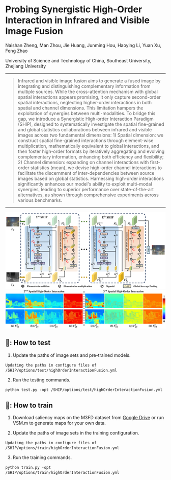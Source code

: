 # Probing Synergistic High-Order Interaction in Infrared and Visible Image Fusion

Naishan Zheng, Man Zhou, Jie Huang, Junming Hou, Haoying Li, Yuan Xu, Feng Zhao

 University of Science and Technology of China, Southeast University, Zhejiang University

---
>Infrared and visible image fusion aims to generate a fused image by integrating and distinguishing complementary information from multiple sources. While the cross-attention mechanism with global spatial interactions appears promising, it only capture second-order spatial interactions, neglecting higher-order interactions in both spatial and channel dimensions. This limitation hampers the exploitation of synergies between multi-modalities. To bridge this gap, we introduce a Synergistic High-order Interaction Paradigm (SHIP), designed to systematically investigate the spatial fine-grained and global statistics collaborations between infrared and visible images across two fundamental dimensions: 1) Spatial dimension: we construct spatial fine-grained interactions through element-wise multiplication, mathematically equivalent to global interactions, and then foster high-order formats by iteratively aggregating and evolving complementary information, enhancing both efficiency and flexibility; 2) Channel dimension: expanding on channel interactions with first-order statistics (mean), we devise high-order channel interactions to facilitate the discernment of inter-dependencies between source images based on global statistics. Harnessing high-order interactions significantly enhances our model's ability to exploit multi-modal synergies, leading to superior performance over state-of-the-art alternatives, as shown through comprehensive experiments across various benchmarks. 
---
<img src="./asserts/framework.png" width="800px"/>
<img src="./asserts/highOrder_spatial.png" width="800px"/>


## 🚀: How to test

1. Update the paths of image sets and pre-trained models.
 ```
Updating the paths in configure files of /SHIP/options/test/highOrderInteractionFusion.yml
```

2. Run the testing commands.
 ```
python test.py -opt /SHIP/options/test/highOrderInteractionFusion.yml
```

## 🚀: How to train

1. Download saliency maps on the M3FD dataset from [Google Drive](https://drive.google.com/drive/folders/1CIsMmt6XZH4UMjca4K1DhLew_xNGrXv0?usp=drive_link) or run VSM.m to generate maps for your own data.

2. Update the paths of image sets in the training configuration.
 ```
Updating the paths in configure files of /SHIP/options/train/highOrderInteractionFusion.yml
```

3. Run the training commands.
 ```
python train.py -opt /SHIP/options/train/highOrderInteractionFusion.yml
```

